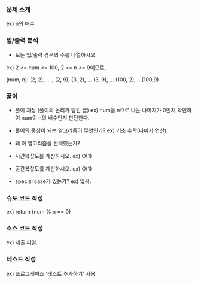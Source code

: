 ### 문제 소개
ex) [n의 배수](https://school.programmers.co.kr/learn/courses/30/lessons/181937)

### 입/출력 분석
- 모든 입/출력 경우의 수를 나열하시오.

ex) 2 <= num <= 100, 2 <= n <= 9이므로,

(num, n):
(2, 2), ... , (2, 9),
(3, 2), ... (3, 9), 
...
(100, 2), ...(100,9)

### 풀이
- 풀이 과정 (풀이의 논리가 담긴 글)
ex) num을 n으로 나눈 나머지가 0인지 확인하여 num이 n의 배수인지 판단한다.

- 풀이의 중심이 되는 알고리즘이 무엇인가?
ex) 기초 수학(나머지 연산)

- 왜 이 알고리즘을 선택했는가?
- 시간복잡도를 계산하시오.
ex) O(1)

- 공간복잡도를 계산하시오.
ex) O(1)

- special case가 있는가?
ex) 없음.

### 슈도 코드 작성
ex) return (num % n == 0)

### 소스 코드 작성
ex) 제출 파일.

### 테스트 작성
ex) 프로그래머스 '테스트 추가하기' 사용.
